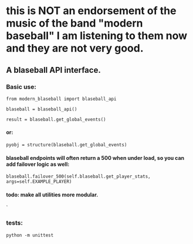 
# this is NOT an endorsement of the music of the band "modern baseball" I am listening to them now and they are not very good. 



## A blaseball API interface. 


### Basic use: 


`from modern_blaseball import blaseball_api`

`blaseball = blaseball_api()`

`result = blaseball.get_global_events()`

#### or: 

`pyobj = structure(blaseball.get_global_events)`

#### blaseball endpoints will often return a 500 when under load, so you can add failover logic as well: 

`blaseball.failover_500(self.blaseball.get_player_stats, args=self.EXAMPLE_PLAYER)`

#### todo: make all utilities more modular. 
`

### tests: 

`python -m unittest`